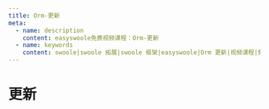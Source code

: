 ```yaml
---
title: Orm-更新
meta:
  - name: description
    content: easyswoole免费视频课程：Orm-更新
  - name: keywords
    content: swoole|swoole 拓展|swoole 框架|easyswoole|Orm 更新|视频课程|免费教程|orm
---
```

# 更新
<script type="text/javascript" src="/Js/Ckplayer/ckplayer.js"></script>
<div class="video" style="width: 50rem;height: 30rem;"></div>
<script type="text/javascript">
    var videoObject = {
    		container: '.video',
    		variable: 'player',
    		video:'http://video-oss.easyswoole.com/es-orm/7.%E6%9B%B4%E6%96%B0.mp4'
    	};
    var player=new ckplayer(videoObject);
</script>
